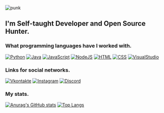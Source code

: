 ![punk](https://user-images.githubusercontent.com/67797794/156925654-a2a1aac2-2ae1-4119-83f3-6b6e3bf112b5.png)
## I'm Self-taught Developer and Open Source Hunter.
### What programming languages have I worked with.
[![Python](https://img.shields.io/badge/-Python-1e2124?style=for-the-badge&logo=Python&logocolor=065535)](https://www.python.org)
[![Java](https://img.shields.io/badge/-Java-1e2124?style=for-the-badge&logo=Java&logocolor=9D54D)](https://www.java.com)
[![JavaScript](https://img.shields.io/badge/-JavaScript-1e2124?style=for-the-badge&logo=JavaScript&logocolor=9D54D)](https://www.javascript.com)
[![NodeJS](https://img.shields.io/badge/-NodeJS-1e2124?style=for-the-badge&logo=Nodejs&logocolor=9D54D)](https://nodejs.org)
[![HTML](https://img.shields.io/badge/-HTML-1e2124?style=for-the-badge&logo=HTML5&logocolor=9D54D)](https://artworkpunk.github.io)
[![CSS](https://img.shields.io/badge/-CSS-1e2124?style=for-the-badge&logo=CSS&logocolor=9D54D)](https://artworkpunk.github.io)
[![VisualStudio](https://img.shields.io/badge/-C#-1e2124?style=for-the-badge&logo=CSS&logocolor=9D54D)](https://artworkpunk.github.io)


### Links for social networks.
[![Vkontakte](https://img.shields.io/badge/-Vkontakte-1e2124?style=for-the-badge&logo=VK&logocolor=0077FF)](https://vk.com/aevoa)
[![Instagram](https://img.shields.io/badge/-Instagram-1e2124?style=for-the-badge&logo=Instagram&logocolor=B4068E)](https://www.instagram.com/artworkpunk/)
[![Discord](https://img.shields.io/badge/-Discord-1e2124?style=for-the-badge&logo=Discord&logocolor=7289da)](https://discord.io/FunTV)

### My stats.
[![Anurag's GitHub stats](https://github-readme-stats.vercel.app/api?username=ArtworkPunk&show_icons=true&theme=tokyonight)](https://github.com/anuraghazra/github-readme-stats)
[![Top Langs](https://github-readme-stats.vercel.app/api/top-langs/?username=ArtworkPunk&layout=compact&theme=tokyonight)](https://github.com/anuraghazra/github-readme-stats)
